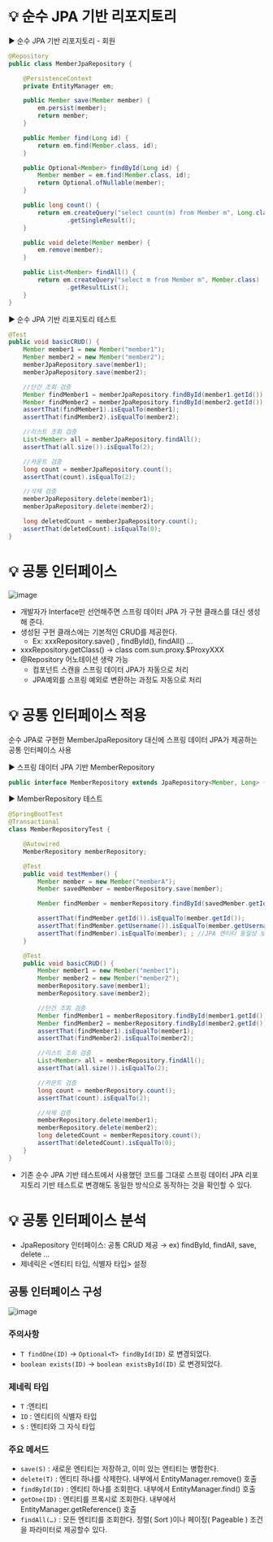 # 💡 순수 JPA 기반 리포지토리

▶️ 순수 JPA 기반 리포지토리 - 회원
```java
@Repository
public class MemberJpaRepository {

    @PersistenceContext
    private EntityManager em;

    public Member save(Member member) {
        em.persist(member);
        return member;
    }

    public Member find(Long id) {
        return em.find(Member.class, id);
    }

    public Optional<Member> findById(Long id) {
        Member member = em.find(Member.class, id);
        return Optional.ofNullable(member);
    }

    public long count() {
        return em.createQuery("select count(m) from Member m", Long.class)
                .getSingleResult();
    }

    public void delete(Member member) {
        em.remove(member);
    }

    public List<Member> findAll() {
        return em.createQuery("select m from Member m", Member.class)
                .getResultList();
    }
}
```

▶️ 순수 JPA 기반 리포지토리 테스트
```java
@Test
public void basicCRUD() {
    Member member1 = new Member("member1");
    Member member2 = new Member("member2");
    memberJpaRepository.save(member1);
    memberJpaRepository.save(member2);

    //단건 조회 검증
    Member findMember1 = memberJpaRepository.findById(member1.getId()).get();
    Member findMember2 = memberJpaRepository.findById(member2.getId()).get();
    assertThat(findMember1).isEqualTo(member1);
    assertThat(findMember2).isEqualTo(member2);

    //리스트 조회 검증
    List<Member> all = memberJpaRepository.findAll();
    assertThat(all.size()).isEqualTo(2);

    //카운트 검증
    long count = memberJpaRepository.count();
    assertThat(count).isEqualTo(2);

    //삭제 검증
    memberJpaRepository.delete(member1);
    memberJpaRepository.delete(member2);

    long deletedCount = memberJpaRepository.count();
    assertThat(deletedCount).isEqualTo(0);
}
```

# 💡 공통 인터페이스
![image](https://user-images.githubusercontent.com/39439576/236240667-27b285de-c46b-4d33-9692-be50afe7e8e8.png)
* 개발자가 Interface만 선언해주면 스프링 데이터 JPA 가 구현 클래스를 대신 생성해 준다.
* 생성된 구현 클래스에는 기본적인 CRUD를 제공한다.
  * Ex: xxxRepository.save() , findById(), findAll() ...
* xxxRepository.getClass() → class com.sun.proxy.$ProxyXXX
* @Repository 어노테이션 생략 가능
  * 컴포넌트 스캔을 스프링 데이터 JPA가 자동으로 처리
  * JPA예외를 스프링 예외로 변환하는 과정도 자동으로 처리

# 💡 공통 인터페이스 적용
순수 JPA로 구현한 MemberJpaRepository 대신에 스프링 데이터 JPA가 제공하는 공통 인터페이스 사용

▶️ 스프링 데이터 JPA 기반 MemberRepository
```java
public interface MemberRepository extends JpaRepository<Member, Long> {}
```

▶️ MemberRepository 테스트
```java
@SpringBootTest
@Transactional
class MemberRepositoryTest {

    @Autowired
    MemberRepository memberRepository;

    @Test
    public void testMember() {
        Member member = new Member("memberA");
        Member savedMember = memberRepository.save(member);

        Member findMember = memberRepository.findById(savedMember.getId()).get();

        assertThat(findMember.getId()).isEqualTo(member.getId());
        assertThat(findMember.getUsername()).isEqualTo(member.getUsername());
        assertThat(findMember).isEqualTo(member); ; //JPA 엔티티 동일성 보장
    }

    @Test
    public void basicCRUD() {
        Member member1 = new Member("member1");
        Member member2 = new Member("member2");
        memberRepository.save(member1);
        memberRepository.save(member2);

        //단건 조회 검증
        Member findMember1 = memberRepository.findById(member1.getId()).get();
        Member findMember2 = memberRepository.findById(member2.getId()).get();
        assertThat(findMember1).isEqualTo(member1);
        assertThat(findMember2).isEqualTo(member2);

        //리스트 조회 검증
        List<Member> all = memberRepository.findAll();
        assertThat(all.size()).isEqualTo(2);

        //카운트 검증
        long count = memberRepository.count();
        assertThat(count).isEqualTo(2);

        //삭제 검증
        memberRepository.delete(member1);
        memberRepository.delete(member2);
        long deletedCount = memberRepository.count();
        assertThat(deletedCount).isEqualTo(0);
    }
}
```
* 기존 순수 JPA 기반 테스트에서 사용했던 코드를 그대로 스프링 데이터 JPA 리포지토리 기반 테스트로 변경해도 동일한 방식으로 동작하는 것을 확인할 수 있다.

# 💡 공통 인터페이스 분석
* JpaRepository 인터페이스: 공통 CRUD 제공 → ex) findById, findAll, save, delete ...
* 제네릭은 <엔티티 타입, 식별자 타입> 설정

## 공통 인터페이스 구성
![image](https://user-images.githubusercontent.com/39439576/236840295-4686e553-8292-4089-a0ec-b5f711eb0cae.png)

### 주의사항
* `T findOne(ID)` → `Optional<T> findById(ID)` 로 변경되었다.
* `boolean exists(ID)` → `boolean existsById(ID)` 로 변경되었다.

### 제네릭 타입
* `T` :엔티티
* `ID` : 엔티티의 식별자 타입
* `S` : 엔티티와 그 자식 타입

### 주요 메서드
* `save(S)` : 새로운 엔티티는 저장하고, 이미 있는 엔티티는 병합한다.
* `delete(T)` : 엔티티 하나를 삭제한다. 내부에서 EntityManager.remove() 호출
* `findById(ID)` : 엔티티 하나를 조회한다. 내부에서 EntityManager.find() 호출
* `getOne(ID)` : 엔티티를 프록시로 조회한다. 내부에서 EntityManager.getReference() 호출
* `findAll(…)` : 모든 엔티티를 조회한다. 정렬( Sort )이나 페이징( Pageable ) 조건을 파라미터로 제공할수 있다.
